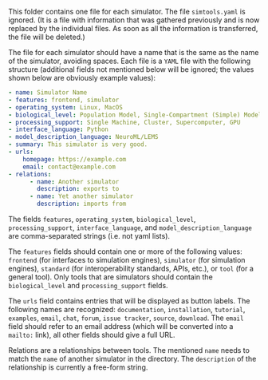 This folder contains one file for each simulator. The file `simtools.yaml` is
ignored. (It is a file with information that was gathered previously and is now
replaced by the  individual files. As soon as all the information is
transferred, the file will be deleted.)

The file for each simulator should have a name that is the same as the name of
the simulator, avoiding spaces. Each file is a `YAML` file with the following
structure (additional fields not mentioned below will be ignored; the values
shown below are obviously example values):

```yaml
- name: Simulator Name
- features: frontend, simulator
- operating_system: Linux, MacOS
- biological_level: Population Model, Single-Compartment (Simple) Model, Single-Compartment (Complex) Model, Multi-Compartment Model
- processing_support: Single Machine, Cluster, Supercomputer, GPU
- interface_language: Python
- model_description_language: NeuroML/LEMS
- summary: This simulator is very good.
- urls:
    homepage: https://example.com
    email: contact@example.com
- relations:
      - name: Another simulator
        description: exports to
      - name: Yet another simulator
        description: imports from
```
The fields `features`, `operating_system`, `biological_level`,
`processing_support`, `interface_language`, and `model_description_language`
are comma-separated strings (i.e. not yaml lists).

The `features` fields should contain one or more of the following values: `frontend` (for
interfaces to simulation engines), `simulator` (for simulation engines), `standard`
(for interoperability standards, APIs, etc.), or `tool` (for a general tool).
Only tools that are simulators should contain the `biological_level` and
`processing_support` fields.

The `urls` field contains entries that will be displayed as button labels. The
following names are recognized: `documentation`, `installation`, `tutorial`,
`examples`, `email`, `chat`, `forum`, `issue tracker`, `source`, `download`.
The `email` field  should refer to  an email address (which will be converted
into a `mailto:` link), all other  fields should give a full URL.

Relations are a relationships between tools. The mentioned `name` needs to
match the `name` of another simulator in the directory. The `description` of
the relationship is currently a free-form string.
